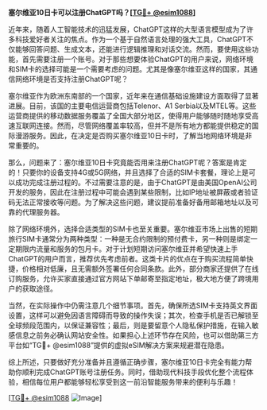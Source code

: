 **塞尔维亚10日卡可以注册ChatGPT吗？[[TG💪+ @esim1088](https://t.me/s/esim1088)]**

近年来，随着人工智能技术的迅猛发展，ChatGPT这样的大型语言模型成为了许多科技爱好者关注的焦点。作为一个基于自然语言处理的强大工具，ChatGPT不仅能够回答问题、生成文本，还能进行逻辑推理和对话交流。然而，要使用这些功能，首先需要注册一个账号。对于那些想要体验ChatGPT的用户来说，网络环境和SIM卡的选择可能是一个需要考虑的问题。尤其是像塞尔维亚这样的国家，其通信网络环境是否支持注册ChatGPT呢？

塞尔维亚作为欧洲东南部的一个国家，近年来在通信基础设施建设方面取得了显著进展。目前，该国的主要电信运营商包括Telenor、A1 Serbia以及MTEL等。这些运营商提供的移动数据服务覆盖了全国大部分地区，使得用户能够随时随地享受高速互联网连接。然而，尽管网络覆盖率较高，但并不是所有地方都能提供稳定的国际漫游服务。因此，在决定是否购买塞尔维亚10日卡时，了解当地网络环境是非常重要的。

那么，问题来了：塞尔维亚10日卡究竟能否用来注册ChatGPT呢？答案是肯定的！只要你的设备支持4G或5G网络，并且选择了合适的SIM卡套餐，理论上是可以成功完成注册过程的。不过需要注意的是，由于ChatGPT是由美国OpenAI公司开发的服务，因此在注册过程中可能会遇到某些限制，比如IP地址被屏蔽或者验证码无法正常接收等问题。为了解决这些问题，建议提前准备好备用邮箱地址以及可靠的代理服务器。

除了网络环境外，选择合适类型的SIM卡也至关重要。塞尔维亚市场上出售的短期旅行SIM卡通常分为两种类型：一种是无合约限制的预付费卡，另一种则是绑定一定期限内流量和服务的包月卡。对于计划短期访问塞尔维亚并希望快速上手ChatGPT的用户而言，推荐优先考虑前者。这类卡片的优点在于购买流程简单快捷，价格相对低廉，且无需额外签署任何合同条款。此外，部分商家还提供了在线订购服务，允许买家直接通过官方网站下单邮寄至指定地址，极大地方便了跨境用户的获取途径。

当然，在实际操作中仍需注意几个细节事项。首先，确保所选SIM卡支持英文界面设置，这样可以避免因语言障碍而导致的操作失误；其次，检查手机是否已解锁至全球频段范围内，以保证兼容性；最后，则是要留意个人隐私保护措施，在输入敏感信息之前务必确认网站安全性。如果担心上述环节存在风险，也可以借助第三方平台如“TG💪+ @esim1088”提供的虚拟eSIM解决方案来规避潜在隐患。

综上所述，只要做好充分准备并且遵循正确步骤，塞尔维亚10日卡完全有能力帮助你顺利完成ChatGPT账号注册任务。同时，借助现代科技手段优化整个流程体验，相信每位用户都能够轻松享受到这一前沿智能服务带来的便利与乐趣！

[[TG💪+ @esim1088](https://t.me/s/esim1088) ![Image](https://i.postimg.cc/4NQfJmqS/Snipaste-2025-05-13-00-14-12.png)]